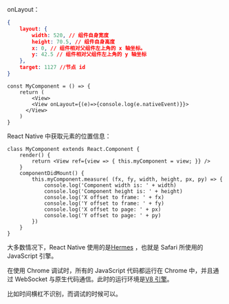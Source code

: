 onLayout：

```json
{
    layout: {
        width: 520, // 组件自身宽度
        height: 70.5, // 组件自身高度
        x: 0, // 组件相对父组件左上角的 x 轴坐标。
        y: 42.5 // 组件相对父组件左上角的 y 轴坐标
    },
    target: 1127 //节点 id
}
```



```react
const MyComponent = () => {
  	return (
    	<View>
        <View onLayout={(e)=>{console.log(e.nativeEvent)}}>
      </View>
    )
} 
```









React Native 中获取元素的位置信息：

```react
class MyComponent extends React.Component {
    render() {
        return <View ref={view => { this.myComponent = view; }} />
    }
    componentDidMount() {
        this.myComponent.measure( (fx, fy, width, height, px, py) => {
            console.log('Component width is: ' + width)
            console.log('Component height is: ' + height)
            console.log('X offset to frame: ' + fx)
            console.log('Y offset to frame: ' + fy)
            console.log('X offset to page: ' + px)
            console.log('Y offset to page: ' + py)
        })        
    }
}
```



大多数情况下，React Native 使用的是[Hermes](https://hermesengine.dev/) ，也就是 Safari 所使用的 JavaScript 引擎。

在使用 Chrome 调试时，所有的 JavaScript 代码都运行在 Chrome 中，并且通过 WebSocket 与原生代码通信。此时的运行环境是[V8 引擎](https://v8.dev/)。

比如时间横杠不识别，而调试的时候可以。

